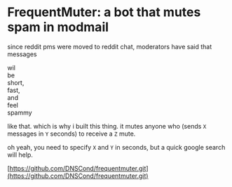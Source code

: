 # FrequentMuter: a bot that mutes spam in modmail

since reddit pms were moved to reddit chat, moderators have said that messages

wil  
be  
short,  
fast,  
and  
feel  
spammy

like that. which is why i built this thing. it mutes anyone who (sends `X` messages in `Y` seconds) to receive a `Z` mute.

oh yeah, you need to specify `X` and `Y` in seconds, but a quick google search will help.

[https://github.com/DNSCond/frequentmuter.git](https://github.com/DNSCond/frequentmuter.git)